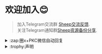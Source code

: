 # 欢迎加入😊
> 加入Telegram交流群 [Sheep交流反馈](https://t.me/sheep_007_xiaoyang).  
> 关注Telegram通知群[Sheep资源备份分享](https://t.me/sheep_007xiaoyang).


<details>
<summary>:zap:圈x+PKC微信自动回复</summary>
### 使用方法
 
1. QuantumultX设置开启进入HTTP Backend(右上角第二个)开启该功能，并设置(右上角第一个):   
监听地址:`127.0.0.1`  
端口:`9999`
2.在HTTP Backend里面(右上角第三个)➕填入[backend]处理请求路径与脚本路径:  
处理请求路径: `^/sheep/pkc/gpt/`  
脚本路径: [长按复制]{https://raw.githubusercontent.com/SheepFJ/Sheep/refs/heads/main/sheepTask/pkcWeChatGpt.js}  
3.设置微信pkc插件--关键词自动回复:  
pkc插件中打开关键词自动回复，进入关键词回复设置右上点添加，自动回复文本(必填)中填写`/pkc text 1 [原文]`


</details>



<details>
<summary>:trophy:声明</summary>
## :construction:免责声明：

* 本项目中的所有解锁与解密分析脚本仅供资源共享与学习交流之用，不对其合法性、准确性、完整性和有效性作任何保证，请用户自行评估和判断。

* 任何间接使用本项目脚本的行为，包括但不限于搭建 VPS 或在违反国家/地区法律及相关规定的情况下传播内容，由此导致的隐私泄漏或其他后果，概由用户自行承担责任。

* 禁止将本项目的任何内容用于商业用途或任何非法目的，因不当使用而引发的后果由使用者自行负责。

* 若任何单位或个人认为本项目的脚本可能侵犯其合法权益，请及时提供身份及权利证明，我们将在核实后移除相关内容。

* 对于脚本使用中可能出现的任何问题，包括但不限于因脚本错误而造成的损失或损害，项目不承担任何责任。

* 用户需在下载后 24 小时内从计算机或移动设备中完全删除上述内容。

* 任何以任何方式访问或使用本项目脚本的用户，均应仔细阅读并遵守本声明。我们保留随时修改或补充本免责声明的权利。使用或复制任何相关内容即视为您已接受本声明。


</details>

